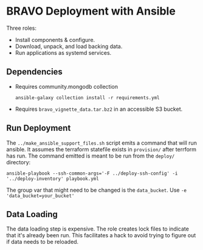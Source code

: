 # BRAVO Deployment with Ansible

Three roles:
- Install components & configure.
- Download, unpack, and load backing data.
- Run applications as systemd services.

## Dependencies
- Requires community.mongodb collection
    ```
    ansible-galaxy collection install -r requirements.yml
    ```
- Requires `bravo_vignette_data.tar.bz2` in an accessible S3 bucket.

## Run Deployment
The `../make_ansible_support_files.sh` script emits a command that will run ansible.
It assumes the terraform statefile exists in `provision/` after terrform has run.
The command emitted is meant to be run from the `deploy/` directory:
```
ansible-playbook --ssh-common-args='-F ../deploy-ssh-config' -i '../deploy-inventory' playbook.yml
```

The group var that might need to be changed is the `data_bucket`.  Use `-e 'data_bucket=your_bucket'`



## Data Loading 
The data loading step is expensive.
The role creates lock files to indicate that it's already been run.
This facilitates a hack to avoid trying to figure out if data needs to be reloaded.
